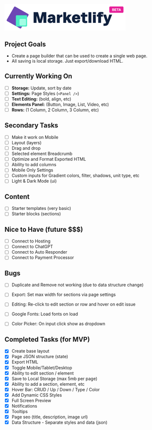 <img src="/public/images/logo.png" width="400" />

## Project Goals

- Create a page builder that can be used to create a single web page.
- All saving is local storage. Just export/download HTML.

## Currently Working On

- [ ] **Storage:** Update, sort by date
- [ ] **Settings:** Page Styles (`<Panel />`)
- [ ] **Text Editing:** (bold, align, etc)
- [ ] **Elements Panel:** (Button, Image, List, Video, etc)
- [ ] **Rows:** (1 Column, 2 Column, 3 Column, etc)

## Secondary Tasks

- [ ] Make it work on Mobile
- [ ] Layout (layers)
- [ ] Drag and drop 
- [ ] Selected element Breadcrumb
- [ ] Optimize and Format Exported HTML
- [ ] Ability to add columns
- [ ] Mobile Only Settings
- [ ] Custom inputs for Gradient colors, filter, shadows, unit type, etc
- [ ] Light & Dark Mode (ui)

## Content

- [ ] Starter templates (very basic)
- [ ] Starter blocks (sections)

## Nice to Have (future $$$)

- [ ] Connect to Hosting
- [ ] Connect to ChatGPT
- [ ] Connect to Auto Responder
- [ ] Connect to Payment Processor

## Bugs

- [ ] Duplicate and Remove not working (due to data structure change)
- [ ] Export: Set max width for sections via page settings
- [ ] Editing: Re-click to edit section or row and hover on edit issue
- [ ] Google Fonts: Load fonts on load
- [ ] Color Picker: On input click show as dropdown


## Completed Tasks (for MVP)

- [x] Create base layout
- [x] Page JSON structure (state)
- [x] Export HTML
- [x] Toggle Mobile/Tablet/Desktop
- [x] Ability to edit section / element
- [x] Save to Local Storage (max 5mb per page)
- [x] Ability to add a section, element, etc
- [x] Hover Bar: CRUD / Up / Down / Type / Color
- [x] Add Dynamic CSS Styles
- [x] Full Screen Preview
- [x] Notifications
- [x] Tooltips
- [x] Page seo (title, description, image url)
- [x] Data Structure - Separate styles and data (json)
